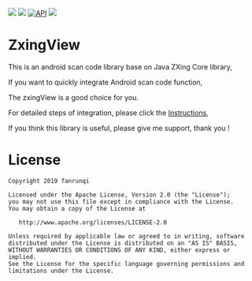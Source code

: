 ![](https://github.com/fanrunqi/ZxingView/blob/master/pic/zxingviewpic.jpg)
[![](https://jitpack.io/v/fanrunqi/ZxingView.svg)](https://jitpack.io/#fanrunqi/ZxingView)   [![API](https://img.shields.io/badge/API-21%2B-brightgreen.svg?style=flat)](https://android-arsenal.com/api?level=21)   ![](https://camo.githubusercontent.com/5f9501523be31839513e7bb60aae627d10f09a30/68747470733a2f2f7472617669732d63692e6f72672f43796d436861642f4261736552656379636c6572566965774164617074657248656c7065722e7376673f6272616e63683d6d6173746572)




# ZxingView
  
  This is an android scan code library base on Java ZXing Core library,
  
  If you want to quickly integrate Android scan code function,
  
  The zxingView is a good choice for you.
  
  For detailed steps of integration, please click the [Instructions](https://github.com/fanrunqi/ZxingView/wiki), 
  
  If you think this library is useful, please give me support, thank you !
  
  
  
  

# License
```
Copyright 2019 fanrunqi

Licensed under the Apache License, Version 2.0 (the "License");
you may not use this file except in compliance with the License.
You may obtain a copy of the License at

   http://www.apache.org/licenses/LICENSE-2.0

Unless required by applicable law or agreed to in writing, software
distributed under the License is distributed on an "AS IS" BASIS,
WITHOUT WARRANTIES OR CONDITIONS OF ANY KIND, either express or implied.
See the License for the specific language governing permissions and
limitations under the License.
```
